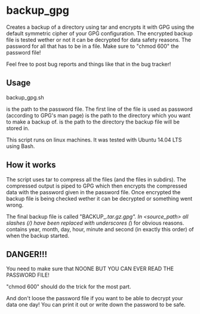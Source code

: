 backup_gpg
==========

Creates a backup of a directory using tar and encrypts it with GPG using the default symmetric cipher of your GPG configuration.
The encrypted backup file is tested wether or not it can be decrypted for data safety reasons.
The password for all that has to be in a file. Make sure to "chmod 600" the password file!

Feel free to post bug reports and things like that in the bug tracker!


Usage
-----

backup_gpg.sh <password file> <source dir> <destination dir>

<password file> is the path to the password file. The first line of the file is used as password (according to GPG's man page)
<source dir> is the path to the directory which you want to make a backup of.
<destination dir> is the path to the directory the backup file will be stored in.

This script runs on linux machines. It was tested with Ubuntu 14.04 LTS using Bash.


How it works
------------

The script uses tar to compress all the files (and the files in subdirs).
The compressed output is piped to GPG which then encrypts the compressed data with the password given in the password file.
Once encrypted the backup file is being checked wether it can be decrypted or something went wrong.

The final backup file is called "BACKUP_<source path>_<timestamp>.tar.gz.gpg". In <source_path> all slashes (/) have been replaced with underscores (_) for obvious reasons. <timestamp> contains year, month, day, hour, minute and second (in exactly this order) of when the backup started.

DANGER!!!
---------

You need to make sure that NOONE BUT YOU CAN EVER READ THE PASSWORD FILE!

"chmod 600" should do the trick for the most part.

And don't loose the password file if you want to be able to decrypt your data one day! You can print it out or write down the password to be safe.
